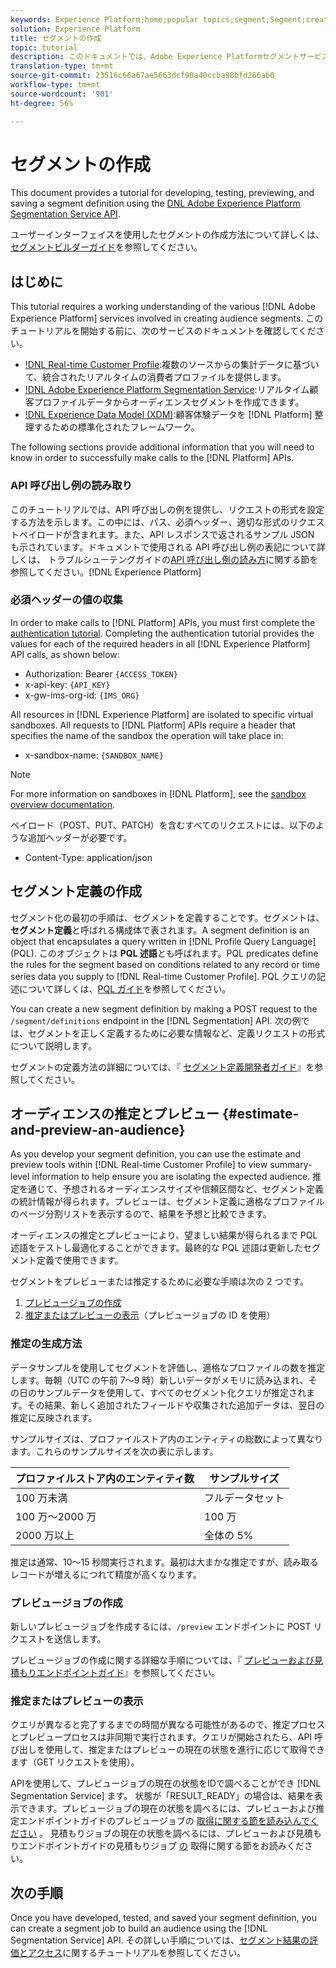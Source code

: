 ```yaml
---
keywords: Experience Platform;home;popular topics;segment;Segment;create segment
solution: Experience Platform
title: セグメントの作成
topic: tutorial
description: このドキュメントでは、Adobe Experience PlatformセグメントサービスAPIを使用したセグメント定義の開発、テスト、プレビュー、保存に関するチュートリアルを提供します。
translation-type: tm+mt
source-git-commit: 23516c66a67ae5663dcf90a40ccba98bfd266ab0
workflow-type: tm+mt
source-wordcount: '901'
ht-degree: 56%

---
```



# セグメントの作成

This document provides a tutorial for developing, testing, previewing, and saving a segment definition using the [DNL Adobe Experience Platform Segmentation Service API](../api/getting-started.md).

ユーザーインターフェイスを使用したセグメントの作成方法について詳しくは、[セグメントビルダーガイド](../ui/overview.md)を参照してください。

## はじめに

This tutorial requires a working understanding of the various [!DNL Adobe Experience Platform] services involved in creating audience segments. このチュートリアルを開始する前に、次のサービスのドキュメントを確認してください。

- [!DNL Real-time Customer Profile](../../profile/home.md):複数のソースからの集計データに基づいて、統合されたリアルタイムの消費者プロファイルを提供します。
- [!DNL Adobe Experience Platform Segmentation Service](../home.md):リアルタイム顧客プロファイルデータからオーディエンスセグメントを作成できます。
- [!DNL Experience Data Model (XDM)](../../xdm/home.md):顧客体験データを [!DNL Platform] 整理するための標準化されたフレームワーク。

The following sections provide additional information that you will need to know in order to successfully make calls to the [!DNL Platform] APIs.

### API 呼び出し例の読み取り

このチュートリアルでは、API 呼び出しの例を提供し、リクエストの形式を設定する方法を示します。この中には、パス、必須ヘッダー、適切な形式のリクエストペイロードが含まれます。また、API レスポンスで返されるサンプル JSON も示されています。ドキュメントで使用される API 呼び出し例の表記について詳しくは、 トラブルシューテングガイドの[API 呼び出し例の読み方](../../landing/troubleshooting.md#how-do-i-format-an-api-request)に関する節を参照してください。[!DNL Experience Platform]

### 必須ヘッダーの値の収集

In order to make calls to [!DNL Platform] APIs, you must first complete the [authentication tutorial](../../tutorials/authentication.md). Completing the authentication tutorial provides the values for each of the required headers in all [!DNL Experience Platform] API calls, as shown below:

- Authorization: Bearer `{ACCESS_TOKEN}`
- x-api-key: `{API_KEY}`
- x-gw-ims-org-id: `{IMS_ORG}`

All resources in [!DNL Experience Platform] are isolated to specific virtual sandboxes. All requests to [!DNL Platform] APIs require a header that specifies the name of the sandbox the operation will take place in:

- x-sandbox-name: `{SANDBOX_NAME}`

>[!NOTE]
>
>For more information on sandboxes in [!DNL Platform], see the [sandbox overview documentation](../../sandboxes/home.md).

ペイロード（POST、PUT、PATCH）を含むすべてのリクエストには、以下のような追加ヘッダーが必要です。

- Content-Type: application/json

## セグメント定義の作成

セグメント化の最初の手順は、セグメントを定義することです。セグメントは、**セグメント定義**&#x200B;と呼ばれる構成体で表されます。A segment definition is an object that encapsulates a query written in [!DNL Profile Query Language] (PQL). このオブジェクトは **PQL 述語**&#x200B;とも呼ばれます。PQL predicates define the rules for the segment based on conditions related to any record or time series data you supply to [!DNL Real-time Customer Profile]. PQL クエリの記述について詳しくは、[PQL ガイド](../pql/overview.md)を参照してください。

You can create a new segment definition by making a POST request to the `/segment/definitions` endpoint in the [!DNL Segmentation] API. 次の例では、セグメントを正しく定義するために必要な情報など、定義リクエストの形式について説明します。

セグメントの定義方法の詳細については、『 [セグメント定義開発者ガイド](../api/segment-definitions.md#create)』を参照してください。

## オーディエンスの推定とプレビュー {#estimate-and-preview-an-audience}

As you develop your segment definition, you can use the estimate and preview tools within [!DNL Real-time Customer Profile] to view summary-level information to help ensure you are isolating the expected audience. 推定を通じて、予想されるオーディエンスサイズや信頼区間など、セグメント定義の統計情報が得られます。プレビューは、セグメント定義に適格なプロファイルのページ分割リストを表示するので、結果を予想と比較できます。

オーディエンスの推定とプレビューにより、望ましい結果が得られるまで PQL 述語をテストし最適化することができます。最終的な PQL 述語は更新したセグメント定義で使用できます。

セグメントをプレビューまたは推定するために必要な手順は次の 2 つです。

1. [プレビュージョブの作成](#create-a-preview-job)
2. [推定またはプレビューの表示](#view-an-estimate-or-preview)（プレビュージョブの ID を使用）

### 推定の生成方法

データサンプルを使用してセグメントを評価し、適格なプロファイルの数を推定します。毎朝（UTC の午前 7～9 時）新しいデータがメモリに読み込まれ、その日のサンプルデータを使用して、すべてのセグメント化クエリが推定されます。その結果、新しく追加されたフィールドや収集された追加データは、翌日の推定に反映されます。

サンプルサイズは、プロファイルストア内のエンティティの総数によって異なります。これらのサンプルサイズを次の表に示します。

| プロファイルストア内のエンティティ数 | サンプルサイズ |
| ------------------------- | ----------- |
| 100 万未満 | フルデータセット |
| 100 万～2000 万 | 100 万 |
| 2000 万以上 | 全体の 5% |

推定は通常、10～15 秒間実行されます。最初は大まかな推定ですが、読み取るレコードが増えるにつれて精度が高くなります。

### プレビュージョブの作成

新しいプレビュージョブを作成するには、`/preview` エンドポイントに POST リクエストを送信します。

プレビュージョブの作成に関する詳細な手順については、『 [プレビューおよび見積もりエンドポイントガイド](../api/previews-and-estimates.md#create-preview)』を参照してください。

### 推定またはプレビューの表示

クエリが異なると完了するまでの時間が異なる可能性があるので、推定プロセスとプレビュープロセスは非同期で実行されます。クエリが開始されたら、API 呼び出しを使用して、推定またはプレビューの現在の状態を進行に応じて取得できます（GET リクエストを使用）。

APIを使用して、プレビュージョブの現在の状態をIDで調べることができ [!DNL Segmentation Service] ます。 状態が「RESULT_READY」の場合は、結果を表示できます。プレビュージョブの現在の状態を調べるには、プレビューおよび推定エンドポイントガイドのプレビュージョブの [取得に関する節を読み込んでください](../api/previews-and-estimates.md#get-preview) 。 見積もりジョブの現在の状態を調べるには、プレビューおよび見積もりエンドポイントガイドの見積もりジョブ [の](../api/previews-and-estimates.md#get-estimate) 取得に関する節をお読みください。


## 次の手順

Once you have developed, tested, and saved your segment definition, you can create a segment job to build an audience using the [!DNL Segmentation Service] API. その詳しい手順については、[セグメント結果の評価とアクセス](./evaluate-a-segment.md)に関するチュートリアルを参照してください。